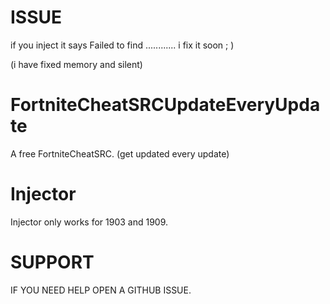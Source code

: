 # ISSUE
if you inject it says Failed to find ............
i fix it soon ; )

(i have fixed memory and silent)



# FortniteCheatSRCUpdateEveryUpdate
A free FortniteCheatSRC. (get updated every update)

# Injector
Injector only works for 1903 and 1909.


# SUPPORT
IF YOU NEED HELP OPEN A GITHUB ISSUE.


